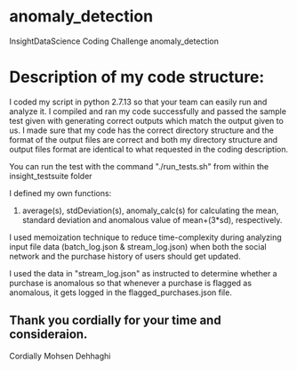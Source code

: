 # anomaly_detection
InsightDataScience Coding Challenge anomaly_detection

# Description of my code structure:

I coded my script in python 2.7.13 so that your team can easily run and analyze it.
I compiled and ran my code successfully and passed the sample test given with generating correct outputs which match the output given to us.
I made sure that my code has the correct directory structure and the format of the output files are correct and both my directory structure and output files format are identical to what requested in the coding description.

You can run the test with the command "./run_tests.sh" from within the insight_testsuite folder

I defined my own functions:
  1) average(s), stdDeviation(s), anomaly_calc(s) for calculating the mean, standard deviation and anomalous value of mean+(3*sd), respectively.
  
  I used memoization technique to reduce time-complexity during analyzing input file data (batch_log.json & stream_log.json) when both the social network and the purchase history of users should get updated.
  
  I used the data in "stream_log.json" as instructed to determine whether a purchase is anomalous so that whenever a purchase is flagged as anomalous, it gets logged in the flagged_purchases.json file.
  
  
  
  Thank you cordially for your time and consideraion.
  ---
  Cordially
  Mohsen Dehhaghi
  
  
